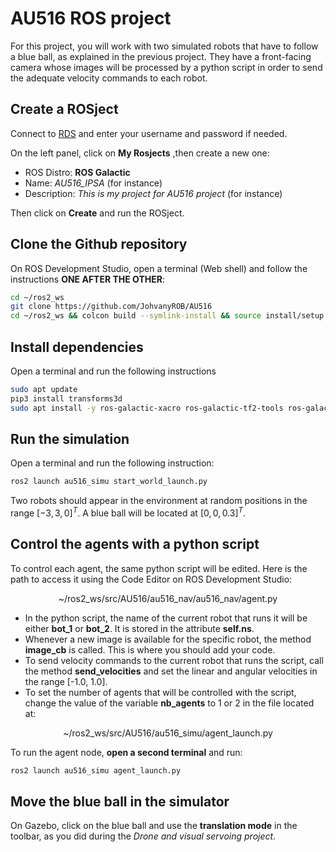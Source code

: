 # AU516 ROS project

For this project, you will work with two simulated robots that have to follow a blue ball, as explained in the previous project.
They have a front-facing camera whose images will be processed by a python script in order to send the adequate velocity commands to each robot.

## Create a ROSject
Connect to [RDS](https://app.theconstructsim.com/#/) and enter your username and password if needed.

On the left panel, click on **My Rosjects** ,then create a new one:

* ROS Distro: **ROS Galactic**
* Name: *AU516_IPSA* (for instance)
* Description: *This is my project for AU516 project* (for instance)

Then click on **Create** and run the ROSject.



## Clone the Github repository
On ROS Development Studio, open a terminal (Web shell) and follow the instructions **ONE AFTER THE OTHER**:
```bash
cd ~/ros2_ws
git clone https://github.com/JohvanyROB/AU516
cd ~/ros2_ws && colcon build --symlink-install && source install/setup.bash
```


## Install dependencies
Open a terminal and run the following instructions
```bash
sudo apt update
pip3 install transforms3d
sudo apt install -y ros-galactic-xacro ros-galactic-tf2-tools ros-galactic-tf-transformations
```


## Run the simulation
Open a terminal and run the following instruction:
```bash
ros2 launch au516_simu start_world_launch.py
```
Two robots should appear in the environment at random positions in the range $[-3, 3, 0]^{T}$. A blue ball will be located at $[0, 0, 0.3]^{T}$.


## Control the agents with a python script
To control each agent, the same python script will be edited. Here is the path to access it using the Code Editor on ROS Development Studio:
<p align="center">~/ros2_ws/src/AU516/au516_nav/au516_nav/agent.py</p>

- In the python script, the name of the current robot that runs it will be either **bot_1** or **bot_2**. It is stored in the attribute **self.ns**.
- Whenever a new image is available for the specific robot, the method **image_cb** is called. This is where you should add your code.
- To send velocity commands to the current robot that runs the script, call the method **send_velocities** and set the linear and angular velocities in the range [-1.0, 1.0].
- To set the number of agents that will be controlled with the script, change the value of the variable **nb_agents** to 1 or 2 in the file located at:
<p align="center">~/ros2_ws/src/AU516/au516_simu/agent_launch.py</p>

To run the agent node, **open a second terminal** and run:
```bash
ros2 launch au516_simu agent_launch.py
```

## Move the blue ball in the simulator
On Gazebo, click on the blue ball and use the **translation mode** in the toolbar, as you did during the *Drone and visual servoing project*.